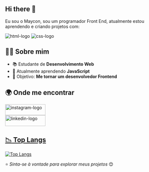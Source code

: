 ## Hi there 👋

Eu sou o Maycon, sou um programador Front End, atualmente estou aprendendo e criando projetos com:


<img src="https://img.shields.io/badge/HTML5-E34F26?style=for-the-badge&logo=html5&logoColor=white" alt="html-logo" />
<img src="https://img.shields.io/badge/CSS3-1572B6?style=for-the-badge&logo=css3&logoColor=white" alt="css-logo" />


## 🧑‍💻 Sobre mim

- 📚 Estudante de **Desenvolvimento Web**
- 🌱 Atualmente aprendendo **JavaScript**
- 🎯 Objetivo: **Me tornar um desenvolvedor Frontend**

## 🌍 Onde me encontrar
<a href="https://www.instagram.com/omayconcezar/"><img width="130px" height="35px" src="https://img.shields.io/badge/Instagram-E4405F?style=for-the-badge&logo=instagram&logoColor=white" alt="instagram-logo"/>
<br>
<a href="www.linkedin.com/in/maycon-gomes-8341b31a1"><img width="130px" height="35px" src="https://img.shields.io/badge/LinkedIn-0077B5?style=for-the-badge&logo=linkedin&logoColor=white" alt="linkedin-logo"/>

## :chart_with_downwards_trend:  Top Langs
[![Top Langs](https://github-readme-stats.vercel.app/api/top-langs/?username=Mayconcezar7&layout=donut)](https://github.com/anuraghazra/github-readme-stats)


⭐️ _Sinta-se à vontade para explorar meus projetos_ 😊
